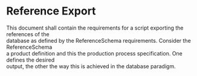# Reference Export
This document shall contain the requirements for a script exporting the references of the  
database as defined by the ReferenceSchema requirements. Consider the ReferenceSchema  
a product definition and this the production process specification. One defines the desired  
output, the other the way this is achieved in the database paradigm.